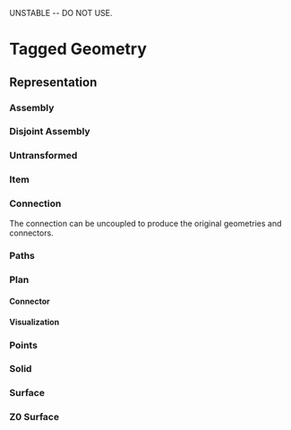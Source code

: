 UNSTABLE -- DO NOT USE.

# Tagged Geometry

## Representation

### Assembly

### Disjoint Assembly

### Untransformed

### Item

### Connection

The connection can be uncoupled to produce the original geometries and connectors.

### Paths

### Plan

#### Connector

#### Visualization

### Points

### Solid

### Surface

### Z0 Surface
